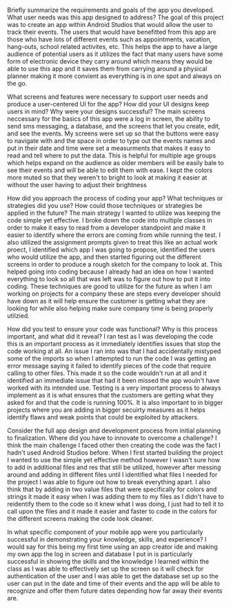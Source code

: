 Briefly summarize the requirements and goals of the app you developed. What user needs was this app designed to address?
The goal of this project was to create an app within Android Studios that would allow the user to track their events. The users that would have benefitted from this app are those who have lots of different events such as appointments, vacation, hang-outs,
school related activites, etc. This helps the app to have a large audience of potential users as it utilizes the fact that many users have some form of electronic device they carry around which means they would be able to use this app and it saves them from carrying around
a physical planner making it more convient as everything is in one spot and always on the go. 

What screens and features were necessary to support user needs and produce a user-centered UI for the app? How did your UI designs keep users in mind? Why were your designs successful?
The main screens neccessary for the basics of this app were a log in screen, the ability to send sms messaging, a database, and the screens that let you create, edit, and see the events. My screens were set up so that the buttons were easy to navigate with and the space in
order to type out the events names and put in their date and time were set a measurments that makes it easy to read and tell where to put the data. This is helpful for multiple age groups which helps expand on the audience as older members will be easily bale to see their 
events and will be able to edit them with ease. I kept the colors more muted so that they weren't to bright to look at making it easier at without the user having to adjust their brightness 

How did you approach the process of coding your app? What techniques or strategies did you use? How could those techniques or strategies be applied in the future?
The main strategy I wanted to utilize was keeping the code simple yet effective. I broke down the code into multiple classes in order to make it easy to read from a developer standpoint and make it easier to identify where the errors are coming from while running the test.
I also utilized the assignment prompts given to treat this like an actual work proect, I identified which app I was going to propose, identified the users who would utilize the app, and then started figuring out the different screens in order to produce a rough sketch for
the company to look at. This helped going into coding because I already had an idea on how I wanted everything to look so all that was left was to figure out how to put it into coding. These techniques are good to utilize for the future as when I am working on projects for a
company these are steps every developer should have down as it will help ensure the customer is getting what they are looking for while also helping make sure company time is being properly utilzied.

How did you test to ensure your code was functional? Why is this process important, and what did it reveal?
I ran test as I was developing the code this is an important process as it immediately identifies issues that stop the code working at all. An issue I ran into was that I had accidentally mistyped some of the imports so when I attempted to run the code I was getting an error
message saying it failed to identify pieces of the code that require calling to other files. This made it so the code wouldn't run at all and it identified an immediate issue that had it been missed the app wouln't have worked with its intended use. Testing is a very 
important process to always implement as it is what ensures that the customers are getting what they asked for and that the code is running 100%. It is also important to in bigger projects where you are adding in bigger secuirty measures as it helps identify flaws and weak
points that could be exploited by attackers.

Consider the full app design and development process from initial planning to finalization. Where did you have to innovate to overcome a challenge?
I think the main challenge I faced other then creating the code was the fact I hadn't used Android Studios before. When I first started building the project I wanted to use the simple yet effective method however I wasn't sure how to add in additional files and res that 
still be utilized, however after messing around and adding in different files until I identified what files I needed for the project I was able to figure out how to break everything apart. I also think that by adding in two value files that were specifically for colors and
strings it made it easy when I was adding them to my files as I didn't have to reidentify them to the code so it knew what I was doing, I just had to tell it to call upon the files and it made it easier and faster to code in the colors for the different screens making the 
code look cleaner. 

In what specific component of your mobile app were you particularly successful in demonstrating your knowledge, skills, and experience?
I would say for this being my first time using an app creator ide and making my own app the log in screen and database I put in is particularly successful in showing the skills and the knowledge I learned within the class as I was able to effectively set up the screen so it
will check for authentication of the user and I was able to get the database set up so the user can put in the date and time of their events and the app will be able to recognize and offer them future dates depending how far away their events are. 
